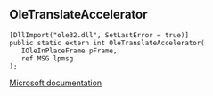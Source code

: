 ## OleTranslateAccelerator

```
[DllImport("ole32.dll", SetLastError = true)]
public static extern int OleTranslateAccelerator(
   IOleInPlaceFrame pFrame,
   ref MSG lpmsg
);
```

[Microsoft documentation](https://docs.microsoft.com/en-us/windows/win32/api/oleidl/nf-oleidl-oletranslateaccelerator)

